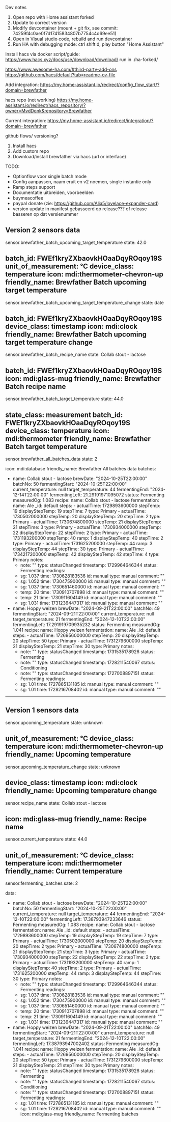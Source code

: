 Dev notes

1. Open repo with Home assistant forked
1. Update to correct version
2. Modify devcontainer (mount + git fix, see commit: 74259f4c0ae0f7d17415834807b7754c4d69ee51)
3. Open in Visual studio code, rebuild and run devcontainer
4. Run HA with debugging mode: ctrl shift d, play button "Home Assistant"


Install hacs via docker script/guide: https://www.hacs.xyz/docs/use/download/download/
run in ./ha-forked/



https://www.awesome-ha.com/#third-party-add-ons
https://github.com/hacs/default?tab=readme-ov-file


Add integration:
https://my.home-assistant.io/redirect/config_flow_start/?domain=brewfather


hacs repo (not working)
https://my.home-assistant.io/redirect/hacs_repository/?owner=MvdDonk&repository=Brewfather

Current integration:
https://my.home-assistant.io/redirect/integration/?domain=brewfather



github flows/ versioning?


1. Install hacs
2. Add custom repo
3. Download/install brewfather via hacs (url or interface)



TODO:
- Optionflow voor single batch mode
- Config aanpassen, naam eruit en v2 noemen, single instantie only
- Ramp steps support
- Documentatie uitbreiden, voorbeelden
- buymeacoffee
- paypal donate (zie: https://github.com/Alia5/lovelace-expander-card)
- version update in manifest gebasseerd op release??? of release basseren op dat versienummer

Version 2 sensors data
------
sensor.brewfather_batch_upcoming_target_temperature
state: 42.0

batch_id: FWEf1kryZXbaovkHOaaDqyROqoy19S
unit_of_measurement: °C
device_class: temperature
icon: mdi:thermometer-chevron-up
friendly_name: Brewfather Batch upcoming target temperature
------
sensor.brewfather_batch_upcoming_target_temperature_change
state: date

batch_id: FWEf1kryZXbaovkHOaaDqyROqoy19S
device_class: timestamp
icon: mdi:clock
friendly_name: Brewfather Batch upcoming target temperature change
------
sensor.brewfather_batch_recipe_name
state: Collab stout - lactose

batch_id: FWEf1kryZXbaovkHOaaDqyROqoy19S
icon: mdi:glass-mug
friendly_name: Brewfather Batch recipe name
------
sensor.brewfather_batch_target_temperature
state: 44.0

state_class: measurement
batch_id: FWEf1kryZXbaovkHOaaDqyROqoy19S
device_class: temperature
icon: mdi:thermometer
friendly_name: Brewfather Batch target temperature
------
sensor.brewfather_all_batches_data
state: 2

icon: mdi:database
friendly_name: Brewfather All batches data
batches:
  - name: Collab stout - lactose
    brewDate: "2024-10-25T22:00:00"
    batchNo: 50
    fermentingStart: "2024-10-25T22:00:00"
    current_temperature: null
    target_temperature: 44
    fermentingEnd: "2024-12-14T22:00:00"
    fermentingLeft: 21.29191971095072
    status: Fermenting
    measuredOg: 1.083
    recipe:
      name: Collab stout - lactose
      fermentation:
        name: Ale
        _id: default
        steps:
          - actualTime: 1729893600000
            stepTemp: 19
            displayStepTemp: 19
            stepTime: 7
            type: Primary
          - actualTime: 1730502000000
            stepTemp: 20
            displayStepTemp: 20
            stepTime: 2
            type: Primary
          - actualTime: 1730674800000
            stepTemp: 21
            displayStepTemp: 21
            stepTime: 3
            type: Primary
          - actualTime: 1730934000000
            stepTemp: 22
            displayStepTemp: 22
            stepTime: 2
            type: Primary
          - actualTime: 1731193200000
            stepTemp: 40
            ramp: 1
            displayStepTemp: 40
            stepTime: 2
            type: Primary
          - actualTime: 1731625200000
            stepTemp: 44
            ramp: 3
            displayStepTemp: 44
            stepTime: 30
            type: Primary
          - actualTime: 1734217200000
            stepTemp: 42
            displayStepTemp: 42
            stepTime: 4
            type: Primary
    notes:
      - note: ""
        type: statusChanged
        timestamp: 1729964646344
        status: Fermenting
    readings:
      - sg: 1.037
        time: 1730628183536
        id: manual
        type: manual
        comment: ""
      - sg: 1.052
        time: 1730475900000
        id: manual
        type: manual
        comment: ""
      - sg: 1.037
        time: 1730651460000
        id: manual
        type: manual
        comment: ""
      - temp: 20
        time: 1730910707898
        id: manual
        type: manual
        comment: ""
      - temp: 21
        time: 1730911604149
        id: manual
        type: manual
        comment: ""
      - sg: 1.031
        time: 1731236447317
        id: manual
        type: manual
        comment: ""
  - name: Hoppy weizen
    brewDate: "2024-09-21T22:00:00"
    batchNo: 49
    fermentingStart: "2024-09-21T22:00:00"
    current_temperature: null
    target_temperature: 21
    fermentingEnd: "2024-12-10T22:00:00"
    fermentingLeft: 17.291919709935232
    status: Fermenting
    measuredOg: 1.041
    recipe:
      name: Hoppy weizen
      fermentation:
        name: Ale
        _id: default
        steps:
          - actualTime: 1726956000000
            stepTemp: 20
            displayStepTemp: 20
            stepTime: 50
            type: Primary
          - actualTime: 1731279600000
            stepTemp: 21
            displayStepTemp: 21
            stepTime: 30
            type: Primary
    notes:
      - note: ""
        type: statusChanged
        timestamp: 1731535178926
        status: Fermenting
      - note: ""
        type: statusChanged
        timestamp: 1728211540067
        status: Conditioning
      - note: ""
        type: statusChanged
        timestamp: 1727008897151
        status: Fermenting
    readings:
      - sg: 1.01
        time: 1727865131185
        id: manual
        type: manual
        comment: ""
      - sg: 1.01
        time: 1728216708402
        id: manual
        type: manual
        comment: ""

------





Version 1 sensors data
------
sensor.upcoming_temperature
state: unknown

unit_of_measurement: °C
device_class: temperature
icon: mdi:thermometer-chevron-up
friendly_name: Upcoming temperature
------
sensor.upcoming_temperature_change
state: unknown

device_class: timestamp
icon: mdi:clock
friendly_name: Upcoming temperature change
------
sensor.recipe_name
state: Collab stout - lactose

icon: mdi:glass-mug
friendly_name: Recipe name
------
sensor.current_temperature
state: 44.0

unit_of_measurement: °C
device_class: temperature
icon: mdi:thermometer
friendly_name: Current temperature
------
sensor.fermenting_batches
sate: 2

data:
  - name: Collab stout - lactose
    brewDate: "2024-10-25T22:00:00"
    batchNo: 50
    fermentingStart: "2024-10-25T22:00:00"
    current_temperature: null
    target_temperature: 44
    fermentingEnd: "2024-12-10T22:00:00"
    fermentingLeft: 17.38793947233646
    status: Fermenting
    measuredOg: 1.083
    recipe:
      name: Collab stout - lactose
      fermentation:
        name: Ale
        _id: default
        steps:
          - actualTime: 1729893600000
            stepTemp: 19
            displayStepTemp: 19
            stepTime: 7
            type: Primary
          - actualTime: 1730502000000
            stepTemp: 20
            displayStepTemp: 20
            stepTime: 2
            type: Primary
          - actualTime: 1730674800000
            stepTemp: 21
            displayStepTemp: 21
            stepTime: 3
            type: Primary
          - actualTime: 1730934000000
            stepTemp: 22
            displayStepTemp: 22
            stepTime: 2
            type: Primary
          - actualTime: 1731193200000
            stepTemp: 40
            ramp: 1
            displayStepTemp: 40
            stepTime: 2
            type: Primary
          - actualTime: 1731625200000
            stepTemp: 44
            ramp: 3
            displayStepTemp: 44
            stepTime: 30
            type: Primary
    notes:
      - note: ""
        type: statusChanged
        timestamp: 1729964646344
        status: Fermenting
    readings:
      - sg: 1.037
        time: 1730628183536
        id: manual
        type: manual
        comment: ""
      - sg: 1.052
        time: 1730475900000
        id: manual
        type: manual
        comment: ""
      - sg: 1.037
        time: 1730651460000
        id: manual
        type: manual
        comment: ""
      - temp: 20
        time: 1730910707898
        id: manual
        type: manual
        comment: ""
      - temp: 21
        time: 1730911604149
        id: manual
        type: manual
        comment: ""
      - sg: 1.031
        time: 1731236447317
        id: manual
        type: manual
        comment: ""
  - name: Hoppy weizen
    brewDate: "2024-09-21T22:00:00"
    batchNo: 49
    fermentingStart: "2024-09-21T22:00:00"
    current_temperature: null
    target_temperature: 21
    fermentingEnd: "2024-12-10T22:00:00"
    fermentingLeft: 17.38793947002402
    status: Fermenting
    measuredOg: 1.041
    recipe:
      name: Hoppy weizen
      fermentation:
        name: Ale
        _id: default
        steps:
          - actualTime: 1726956000000
            stepTemp: 20
            displayStepTemp: 20
            stepTime: 50
            type: Primary
          - actualTime: 1731279600000
            stepTemp: 21
            displayStepTemp: 21
            stepTime: 30
            type: Primary
    notes:
      - note: ""
        type: statusChanged
        timestamp: 1731535178926
        status: Fermenting
      - note: ""
        type: statusChanged
        timestamp: 1728211540067
        status: Conditioning
      - note: ""
        type: statusChanged
        timestamp: 1727008897151
        status: Fermenting
    readings:
      - sg: 1.01
        time: 1727865131185
        id: manual
        type: manual
        comment: ""
      - sg: 1.01
        time: 1728216708402
        id: manual
        type: manual
        comment: ""
icon: mdi:glass-mug
friendly_name: Fermenting batches
